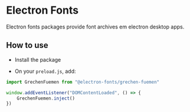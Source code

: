 # Electron Fonts

Electron fonts packages provide font archives em electron desktop apps.

## How to use

* Install the package

* On your `preload.js`, add:

```ts
import GrechenFuemen from "@electron-fonts/grechen-fuemen"

window.addEventListener("DOMContentLoaded", () => {
    GrechenFuemen.inject()
})
```